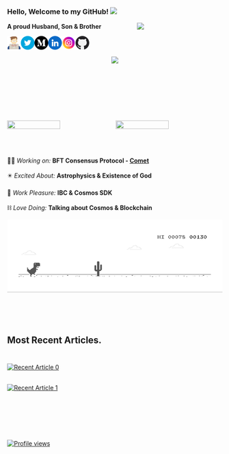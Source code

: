 <!--![Thinker | Coder | Implementer and Everything in between!](https://github.com/alijnmerchant21/alijnmerchant21/blob/master/My%20Movie%201.gif)-->

 ### Hello, Welcome to my GitHub! <img src="https://github.com/TheDudeThatCode/TheDudeThatCode/blob/master/Assets/Hi.gif" width="29px">
<p align="center">
 
<!--https://user-images.githubusercontent.com/5713670/87202985-820dcb80-c2b6-11ea-9f56-7ec461c497c3.gif-->
<img align='right' src='https://octodex.github.com/images/hula_loop_octodex03.gif' width='200'>

**A proud Husband, Son & Brother** 

 
 
<a href="http://linktr.ee/Aliasgar.Merchant">
 <img height="32" align="left" alt="website" src="img/icons/coding.png" />
</a>
  
<a href="https://twitter.com/Ali_the_Curios">
 <img height="32" align="left" alt="twitter" src="img/icons/twitter.png" />
</a>

<a href="http://ali-the-curious.medium.com">
 <img height="32" align="left" alt="" src="img/icons/medium.png" />
</a>

<a href="https://www.linkedin.com/in/ali-the-curious">
    <img height="32" align="left" alt="LinkedIn" src="img/icons/linkedin.png" />
</a>

<a href="https://www.instagram.com/ali_the_curious">
 <img height="32" align="left" alt="Instagram" src="img/icons/instagram-2.png" />
</a>
 
<a href="https://github.com/alijnmerchant21">
 <img height="32" align="left" alt="github" src="img/icons/github.png" />
</a>
 
 <br>
 <br>
 
   <p align="center">
  <a href="https://github.com/The-Young-Programmer"><img src="https://readme-typing-svg.herokuapp.com/?lines=%20Hi!%20I'm%20Ali%20The%20Curios;%20Always%20Learning%20Always%20Curios;%20Developer%20Relations%20@CometBFT;%20Cosmos%20Contributor%20since%202019;%20Blockchain%20veteran%20since%202017&font=Pacifico&center=true&width=650&height=120&color=58a6ff&vCenter=true&size=45%22"></a>
</p>

<br>
<br>
    

<!-- 
![](https://camo.githubusercontent.com/992babdffd8c74a1502de375fbdf7e4d54773242/68747470733a2f2f6d656469612e67697068792e636f6d2f6d656469612f53576f536b4e36447854737a71494b4571762f67697068792e676966)

 [![Top Langs](https://github-readme-stats.vercel.app/api/top-langs/?username=alijnmerchant21&langs_count=8)](https://github.com/alijnmerchant21/github-readme-stats)
 
[![Ali's GitHub stats](https://github-readme-stats.vercel.app/api?username=alijnmerchant21)](https://github.com/alijnmerchant21/github-readme-stats)
-->
 
 <br>
 <br>
 <br>
 <br>
 


 
<p>
   <img src="https://github-readme-stats.vercel.app/api?username=alijnmerchant21&repo=github-readme-stats" width="49.6%" height="60%"/>
   <img src="https://github-readme-stats.vercel.app/api/top-langs/?username=alijnmerchant21&layout=compact" width="49.6%" height="50%"/>
 </p>



<br>
<br>



 
👨‍💼 *Working on:*   **BFT Consensus Protocol - [Comet](http://cometbft.com)**<br><br>
✴️ *Excited About:*  **Astrophysics & Existence of God**<br><br>
🎊 *Work Pleasure:*  **IBC & Cosmos SDK**<br><br>
⛓️ *Love Doing:*    **Talking about Cosmos & Blockchain**<br>
 

![Dino](https://github.com/alijnmerchant21/alijnmerchant21/blob/master/dino.gif)

<br> <br> <br>

## Most Recent Articles. <br><br>
<a target="_blank" href="https://github-readme-medium-recent-article.vercel.app/medium/@ali-the-curious/0"><img src="https://github-readme-medium-recent-article.vercel.app/medium/@ali-the-curious/0" alt="Recent Article 0"> <br> <br>
 
 <a target="_blank" href="https://github-readme-medium-recent-article.vercel.app/medium/@ali-the-curious/1"><img src="https://github-readme-medium-recent-article.vercel.app/medium/@ali-the-curious/1" alt="Recent Article 1"> <br> <br>
 
 
<br>
  <br>
 
 

  
<br>
  
 <br>

![Profile views](https://gpvc.arturio.dev/alijnmerchant21)
 

